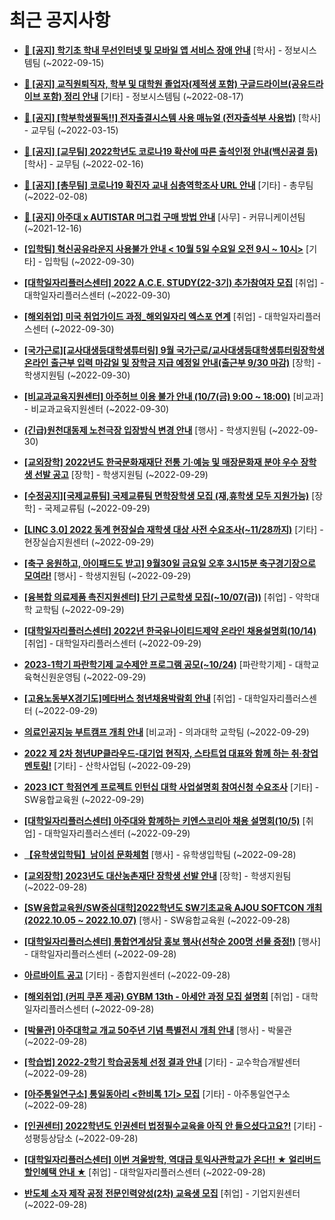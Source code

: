 # 최근 공지사항

* **[📌 [공지] 학기초 학내 무선인터넷 및 모바일 앱 서비스 장애 안내](http://ajou.ac.kr/kr/ajou/notice.do?mode=view&amp;articleNo=203929&amp;article.offset=0&amp;articleLimit=30)**
 [학사] - 정보시스템팀 (~2022-09-15)

* **[📌 [공지] 교직원퇴직자, 학부 및 대학원 졸업자(제적생 포함) 구글드라이브(공유드라이브 포함) 정리 안내](http://ajou.ac.kr/kr/ajou/notice.do?mode=view&amp;articleNo=202858&amp;article.offset=0&amp;articleLimit=30)**
 [기타] - 정보시스템팀 (~2022-08-17)

* **[📌 [공지] [학부학생필독!!] 전자출결시스템 사용 매뉴얼 (전자출석부 사용법)](http://ajou.ac.kr/kr/ajou/notice.do?mode=view&amp;articleNo=192571&amp;article.offset=0&amp;articleLimit=30)**
 [학사] - 교무팀 (~2022-03-15)

* **[📌 [공지] [교무팀] 2022학년도 코로나19 확산에 따른 출석인정 안내(백신공결 등)](http://ajou.ac.kr/kr/ajou/notice.do?mode=view&amp;articleNo=180913&amp;article.offset=0&amp;articleLimit=30)**
 [학사] - 교무팀 (~2022-02-16)

* **[📌 [공지] [총무팀] 코로나19 확진자 교내 심층역학조사 URL 안내](http://ajou.ac.kr/kr/ajou/notice.do?mode=view&amp;articleNo=180493&amp;article.offset=0&amp;articleLimit=30)**
 [기타] - 총무팀 (~2022-02-08)

* **[📌 [공지] 아주대 x AUTISTAR 머그컵 구매 방법 안내](http://ajou.ac.kr/kr/ajou/notice.do?mode=view&amp;articleNo=147976&amp;article.offset=0&amp;articleLimit=30)**
 [사무] - 커뮤니케이션팀 (~2021-12-16)

* **[[입학팀] 혁신공유라운지 사용불가 안내 &lt; 10월 5일 수요일 오전 9시 ~ 10시&gt;](http://ajou.ac.kr/kr/ajou/notice.do?mode=view&amp;articleNo=204506&amp;article.offset=0&amp;articleLimit=30)**
 [기타] - 입학팀 (~2022-09-30)

* **[[대학일자리플러스센터] 2022 A.C.E. STUDY(22-3기) 추가참여자 모집](http://ajou.ac.kr/kr/ajou/notice.do?mode=view&amp;articleNo=204497&amp;article.offset=0&amp;articleLimit=30)**
 [취업] - 대학일자리플러스센터 (~2022-09-30)

* **[[해외취업] 미국 취업가이드 과정_해외일자리 엑스포 연계](http://ajou.ac.kr/kr/ajou/notice.do?mode=view&amp;articleNo=204491&amp;article.offset=0&amp;articleLimit=30)**
 [취업] - 대학일자리플러스센터 (~2022-09-30)

* **[[국가근로][교사대생등대학생튜터링] 9월 국가근로/교사대생등대학생튜터링장학생 온라인 출근부 입력 마감일 및 장학금 지급 예정일 안내(출근부 9/30 마감)](http://ajou.ac.kr/kr/ajou/notice.do?mode=view&amp;articleNo=204490&amp;article.offset=0&amp;articleLimit=30)**
 [장학] - 학생지원팀 (~2022-09-30)

* **[[비교과교육지원센터] 아주허브 이용 불가 안내 (10/7(금) 9:00 ~ 18:00)](http://ajou.ac.kr/kr/ajou/notice.do?mode=view&amp;articleNo=204489&amp;article.offset=0&amp;articleLimit=30)**
 [비교과] - 비교과교육지원센터 (~2022-09-30)

* **[(긴급)원천대동제 노천극장 입장방식 변경 안내](http://ajou.ac.kr/kr/ajou/notice.do?mode=view&amp;articleNo=204488&amp;article.offset=0&amp;articleLimit=30)**
 [행사] - 학생지원팀 (~2022-09-30)

* **[[교외장학] 2022년도 한국문화재재단 전통 기·예능 및 매장문화재 분야 우수 장학생 선발 공고](http://ajou.ac.kr/kr/ajou/notice.do?mode=view&amp;articleNo=204479&amp;article.offset=0&amp;articleLimit=30)**
 [장학] - 학생지원팀 (~2022-09-29)

* **[[수정공지][국제교류팀] 국제교류팀 면학장학생 모집 (재,휴학생 모두 지원가능)](http://ajou.ac.kr/kr/ajou/notice.do?mode=view&amp;articleNo=204477&amp;article.offset=0&amp;articleLimit=30)**
 [장학] - 국제교류팀 (~2022-09-29)

* **[[LINC 3.0] 2022 동계 현장실습 재학생 대상 사전 수요조사(~11/28까지)](http://ajou.ac.kr/kr/ajou/notice.do?mode=view&amp;articleNo=204473&amp;article.offset=0&amp;articleLimit=30)**
 [기타] - 현장실습지원센터 (~2022-09-29)

* **[[축구 응원하고, 아이패드도 받고] 9월30일 금요일 오후 3시15분 축구경기장으로 모여라!](http://ajou.ac.kr/kr/ajou/notice.do?mode=view&amp;articleNo=204472&amp;article.offset=0&amp;articleLimit=30)**
 [행사] - 학생지원팀 (~2022-09-29)

* **[[융복합 의료제품 촉진지원센터] 단기 근로학생 모집(~10/07(금))](http://ajou.ac.kr/kr/ajou/notice.do?mode=view&amp;articleNo=204471&amp;article.offset=0&amp;articleLimit=30)**
 [취업] - 약학대학 교학팀 (~2022-09-29)

* **[[대학일자리플러스센터] 2022년 한국유나이티드제약 온라인 채용설명회(10/14)](http://ajou.ac.kr/kr/ajou/notice.do?mode=view&amp;articleNo=204470&amp;article.offset=0&amp;articleLimit=30)**
 [취업] - 대학일자리플러스센터 (~2022-09-29)

* **[2023-1학기 파란학기제 교수제안 프로그램 공모(~10/24)](http://ajou.ac.kr/kr/ajou/notice.do?mode=view&amp;articleNo=204469&amp;article.offset=0&amp;articleLimit=30)**
 [파란학기제] - 대학교육혁신원운영팀 (~2022-09-29)

* **[[고용노동부X경기도]메타버스 청년채용박람회 안내](http://ajou.ac.kr/kr/ajou/notice.do?mode=view&amp;articleNo=204462&amp;article.offset=0&amp;articleLimit=30)**
 [취업] - 대학일자리플러스센터 (~2022-09-29)

* **[의료인공지능 부트캠프 개최 안내](http://ajou.ac.kr/kr/ajou/notice.do?mode=view&amp;articleNo=204460&amp;article.offset=0&amp;articleLimit=30)**
 [비교과] - 의과대학 교학팀 (~2022-09-29)

* **[2022 제 2차 청년UP클라우드-대기업 현직자, 스타트업 대표와 함께 하는 취·창업 멘토링!](http://ajou.ac.kr/kr/ajou/notice.do?mode=view&amp;articleNo=204453&amp;article.offset=0&amp;articleLimit=30)**
 [기타] - 산학사업팀 (~2022-09-29)

* **[2023 ICT 학점연계 프로젝트 인턴십 대학 사업설명회 참여신청 수요조사](http://ajou.ac.kr/kr/ajou/notice.do?mode=view&amp;articleNo=204449&amp;article.offset=0&amp;articleLimit=30)**
 [기타] - SW융합교육원 (~2022-09-29)

* **[[대학일자리플러스센터] 아주대와 함께하는 키엔스코리아 채용 설명회(10/5)](http://ajou.ac.kr/kr/ajou/notice.do?mode=view&amp;articleNo=204444&amp;article.offset=0&amp;articleLimit=30)**
 [취업] - 대학일자리플러스센터 (~2022-09-29)

* **[【유학생입학팀】남이섬 문화체험](http://ajou.ac.kr/kr/ajou/notice.do?mode=view&amp;articleNo=204435&amp;article.offset=0&amp;articleLimit=30)**
 [행사] - 유학생입학팀 (~2022-09-28)

* **[[교외장학] 2023년도 대산농촌재단 장학생 선발 안내](http://ajou.ac.kr/kr/ajou/notice.do?mode=view&amp;articleNo=204431&amp;article.offset=0&amp;articleLimit=30)**
 [장학] - 학생지원팀 (~2022-09-28)

* **[[SW융합교육원/SW중심대학]2022학년도 SW기초교육 AJOU SOFTCON 개최(2022.10.05 ~ 2022.10.07)](http://ajou.ac.kr/kr/ajou/notice.do?mode=view&amp;articleNo=204429&amp;article.offset=0&amp;articleLimit=30)**
 [행사] - SW융합교육원 (~2022-09-28)

* **[[대학일자리플러스센터] 통합연계상담 홍보 행사(선착순 200명 선물 증정!)](http://ajou.ac.kr/kr/ajou/notice.do?mode=view&amp;articleNo=204428&amp;article.offset=0&amp;articleLimit=30)**
 [행사] - 대학일자리플러스센터 (~2022-09-28)

* **[아르바이트 공고](http://ajou.ac.kr/kr/ajou/notice.do?mode=view&amp;articleNo=204424&amp;article.offset=0&amp;articleLimit=30)**
 [기타] - 종합지원센터 (~2022-09-28)

* **[[해외취업] (커피 쿠폰 제공) GYBM 13th - 아세안 과정 모집 설명회](http://ajou.ac.kr/kr/ajou/notice.do?mode=view&amp;articleNo=204422&amp;article.offset=0&amp;articleLimit=30)**
 [취업] - 대학일자리플러스센터 (~2022-09-28)

* **[[박물관] 아주대학교 개교 50주년 기념 특별전시 개최 안내](http://ajou.ac.kr/kr/ajou/notice.do?mode=view&amp;articleNo=204420&amp;article.offset=0&amp;articleLimit=30)**
 [행사] - 박물관 (~2022-09-28)

* **[[학습법] 2022-2학기 학습공동체 선정 결과 안내](http://ajou.ac.kr/kr/ajou/notice.do?mode=view&amp;articleNo=204411&amp;article.offset=0&amp;articleLimit=30)**
 [기타] - 교수학습개발센터 (~2022-09-28)

* **[[아주통일연구소] 통일동아리 &lt;한비톡 1기&gt; 모집](http://ajou.ac.kr/kr/ajou/notice.do?mode=view&amp;articleNo=204409&amp;article.offset=0&amp;articleLimit=30)**
 [기타] - 아주통일연구소 (~2022-09-28)

* **[[인권센터] 2022학년도 인권센터 법정필수교육을 아직 안 들으셨다고요?!](http://ajou.ac.kr/kr/ajou/notice.do?mode=view&amp;articleNo=204407&amp;article.offset=0&amp;articleLimit=30)**
 [기타] - 성평등상담소 (~2022-09-28)

* **[[대학일자리플러스센터] 이번 겨울방학, 역대급 토익사관학교가 온다!! ★ 얼리버드 할인혜택 안내 ★](http://ajou.ac.kr/kr/ajou/notice.do?mode=view&amp;articleNo=204392&amp;article.offset=0&amp;articleLimit=30)**
 [취업] - 대학일자리플러스센터 (~2022-09-28)

* **[반도체 소자 제작 공정 전문인력양성(2차) 교육생 모집](http://ajou.ac.kr/kr/ajou/notice.do?mode=view&amp;articleNo=204390&amp;article.offset=0&amp;articleLimit=30)**
 [취업] - 기업지원센터 (~2022-09-28)
